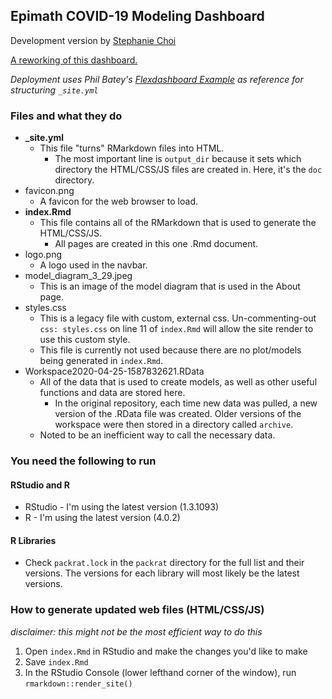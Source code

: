 ## Epimath COVID-19 Modeling Dashboard
Development version by [Stephanie Choi](https://github.com/choisteph)

[A reworking of this dashboard.](https://epimath.github.io/covid-19-modeling/
)

*Deployment uses Phil Batey's [Flexdashboard Example](https://github.com/pbatey/flexdashboard-example) as reference for structuring `_site.yml`*

### Files and what they do
- **_site.yml**
    - This file "turns" RMarkdown files into HTML.
        - The most important line is `output_dir` because it sets which directory the HTML/CSS/JS files are created in. Here, it's the `doc` directory.
- favicon.png
    - A favicon for the web browser to load.
- **index.Rmd**
    - This file contains all of the RMarkdown that is used to generate the HTML/CSS/JS.
        - All pages are created in this one .Rmd document.
- logo.png
    - A logo used in the navbar.
- model_diagram_3_29.jpeg
    - This is an image of the model diagram that is used in the About page.
- styles.css
    - This is a legacy file with custom, external css. Un-commenting-out `css: styles.css` on line 11 of `index.Rmd` will allow the site render to use this custom style.
    - This file is currently not used because there are no plot/models being generated in `index.Rmd`.
- Workspace2020-04-25-1587832621.RData
    - All of the data that is used to create models, as well as other useful functions and data are stored here.
        - In the original repository, each time new data was pulled, a new version of the .RData file was created. Older versions of the workspace were then stored in a directory called `archive`.
    - Noted to be an inefficient way to call the necessary data.


### You need the following to run
#### RStudio and R
- RStudio - I'm using the latest version (1.3.1093)
- R - I'm using the latest version (4.0.2)
#### R Libraries
- Check `packrat.lock` in the `packrat` directory for the full list and their versions. The versions for each library will most likely be the latest versions.

### How to generate updated web files (HTML/CSS/JS)
*disclaimer: this might not be the most efficient way to do this*
1. Open `index.Rmd` in RStudio and make the changes you'd like to make
2. Save `index.Rmd`
3. In the RStudio Console (lower lefthand corner of the window), run `rmarkdown::render_site()` 
